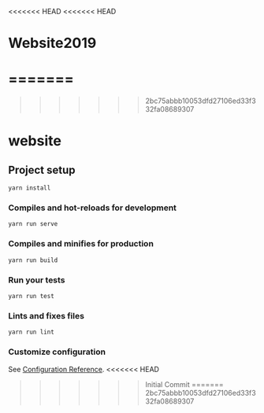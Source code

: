 <<<<<<< HEAD
<<<<<<< HEAD
# Website2019
=======
=======
>>>>>>> 2bc75abbb10053dfd27106ed33f332fa08689307
# website

## Project setup
```
yarn install
```

### Compiles and hot-reloads for development
```
yarn run serve
```

### Compiles and minifies for production
```
yarn run build
```

### Run your tests
```
yarn run test
```

### Lints and fixes files
```
yarn run lint
```

### Customize configuration
See [Configuration Reference](https://cli.vuejs.org/config/).
<<<<<<< HEAD
>>>>>>> Initial Commit
=======
>>>>>>> 2bc75abbb10053dfd27106ed33f332fa08689307
